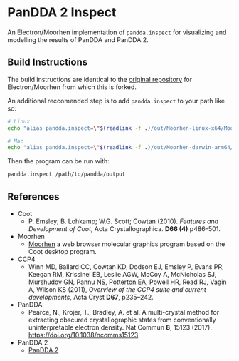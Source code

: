 # PanDDA 2 Inspect
An Electron/Moorhen implementation of `pandda.inspect` for visualizing and modelling the results of PanDDA and PanDDA 2.

## **Build Instructions**

The build instructions are identical to the [original repository](./MoorhenElectronREADME.md) for Electron/Moorhen from which this is forked.

An additional reccomended step is to add `pandda.inspect` to your path like so:

```bash
# Linux
echo "alias pandda.inspect=\"$(readlink -f .)/out/Moorhen-linux-x64/Moorhen\"" >> ~/.bashrc

# Mac
echo "alias pandda.inspect=\"$(readlink -f .)/out/Moorhen-darwin-arm64/Moorhen.app/Contents/MacOS/Moorhen\"" >> ~/.bashrc
```

Then the program can be run with:

```bash
pandda.inspect /path/to/pandda/output
```

## **References**

* Coot
    * P. Emsley; B. Lohkamp; W.G. Scott; Cowtan (2010). *Features and Development of Coot*, Acta Crystallographica. **D66 (4)** p486–501.
* Moorhen
    * [Moorhen](https://github.com/moorhen-coot/Moorhen/) a web browser molecular graphics program based on the Coot desktop program.
* CCP4
    * Winn MD, Ballard CC, Cowtan KD, Dodson EJ, Emsley P, Evans PR, Keegan RM, Krissinel EB, Leslie AGW, McCoy A, McNicholas SJ, Murshudov GN, Pannu NS, Potterton EA, Powell HR, Read RJ, Vagin A, Wilson KS (2011), *Overview of the CCP4 suite and current developments*, Acta Cryst **D67**, p235–242.
* PanDDA
    * Pearce, N., Krojer, T., Bradley, A. et al. A multi-crystal method for extracting obscured crystallographic states from conventionally uninterpretable electron density. Nat Commun **8**, 15123 (2017). https://doi.org/10.1038/ncomms15123
* PanDDA 2
    * [PanDDA 2](https://github.com/ConorFWild/pandda_2_gemmi) 